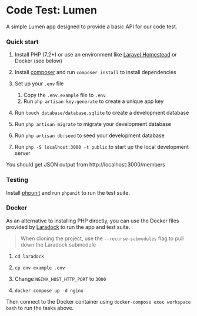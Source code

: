 # Code Test: Lumen

A simple Lumen app designed to provide a basic API for our code test.

### Quick start

1. Install PHP (7.2+) or use an environment like [Laravel Homestead](https://laravel.com/docs/6.x/homestead) or Docker (see below)

1. Install [composer](http://getcomposer.org/) and run `composer install` to install dependencies

1. Set up your `.env` file
    1. Copy the `.env.example` file to `.env`
    1. Run `php artisan key:generate` to create a unique app key

1. Run `touch database/database.sqlite` to create a development database

1. Run `php artisan migrate` to migrate your development database

1. Run `php artisan db:seed` to seed your development database

1. Run `php -S localhost:3000 -t public` to start up the local development server

You should get JSON output from http://localhost:3000/members

### Testing

Install [phpunit](https://phpunit.de/) and run `phpunit` to run the test suite.

### Docker

As an alternative to installing PHP directly, you can use the Docker files provided by [Laradock](https://laradock.io) to run the app and test suite.

> When cloning the project, use the `--recurse-submodules` flag to pull down the Laradock submodule

1. `cd laradock`

1. `cp env-example .env`

1. Change `NGINX_HOST_HTTP_PORT` to `3000`

1. `docker-compose up -d nginx`

Then connect to the Docker container using `docker-compose exec workspace bash` to run the tasks above.
